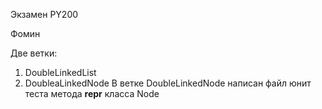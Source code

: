 Экзамен PY200

Фомин

Две ветки:
1. DoubleLinkedList
2. DoubleаLinkedNode
В ветке DoubleLinkedNode написан файл юнит теста метода __repr__ класса Node